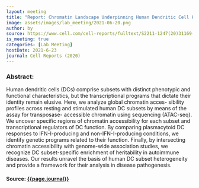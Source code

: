 ```yaml
---
layout: meeting
title: "Report: Chromatin Landscape Underpinning Human Dendritic Cell Heterogeneity"
image: assets/images/lab_meeting/2021-06-20.png
author: by
source: https://www.cell.com/cell-reports/fulltext/S2211-1247(20)31169-4
is_meeting: true
categories: [Lab Meeting]
hostDate: 2021-6-23
journal: Cell Reports (2020)
---
```

### Abstract:
Human dendritic cells (DCs) comprise subsets with distinct phenotypic and functional characteristics, but the transcriptional programs that dictate their identity remain elusive. Here, we analyze global chromatin acces- sibility profiles across resting and stimulated human DC subsets by means of the assay for transposase- accessible chromatin using sequencing (ATAC-seq). We uncover specific regions of chromatin accessibility for each subset and transcriptional regulators of DC function. By comparing plasmacytoid DC responses to IFN-I-producing and non-IFN-I-producing conditions, we identify genetic programs related to their function. Finally, by intersecting chromatin accessibility with genome-wide association studies, we recognize DC subset-specific enrichment of heritability in autoimmune diseases. Our results unravel the basis of human DC subset heterogeneity and provide a framework for their analysis in disease pathogenesis.

#### Source: [{{page.journal}}]({{page.source}})
